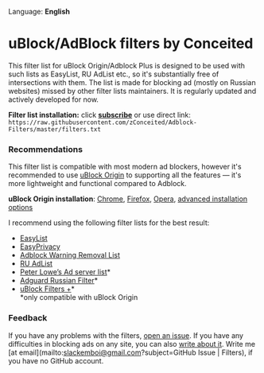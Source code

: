 Language: **English**

# uBlock/AdBlock filters by Conceited
This filter list for uBlock Origin/Adblock Plus is designed to be used with such lists as EasyList, RU AdList etc., so it's
substantially free of intersections with them. The list is made for blocking ad (mostly on Russian websites) missed 
by other filter lists maintainers. It is regularly updated and actively developed for now.

**Filter list installation:**
click **[subscribe](https://subscribe.adblockplus.org/?location=https://raw.githubusercontent.com/zConceited/Adblock-Filters/master/filters.txt&title=Filters%20by%20Conceited)** or use direct link:<br>
`https://raw.githubusercontent.com/zConceited/Adblock-Filters/master/filters.txt`

### Recommendations
This filter list is compatible with most modern ad blockers, however it's recommended to use
[uBlock Origin](https://github.com/gorhill/uBlock) to supporting all the features — it's more lightweight and functional compared to
Adblock.

**uBlock Origin installation**: [Chrome](https://chrome.google.com/webstore/detail/ublock-origin/cjpalhdlnbpafiamejdnhcphjbkeiagm), [Firefox](https://addons.mozilla.org/en-US/firefox/addon/ublock-origin/), [Opera](https://addons.opera.com/en-gb/extensions/details/ublock/), [advanced installation options](https://github.com/gorhill/uBlock#installation)

I recommend using the following filter lists for the best result:
* [EasyList](https://subscribe.adblockplus.org/?location=easylist.github.io/easylist/easylist.txt&title=EasyList)
* [EasyPrivacy](https://subscribe.adblockplus.org/?location=easylist.github.io/easylist/easyprivacy.txt&title=EasyPrivacy)
* [Adblock Warning Removal List](https://subscribe.adblockplus.org/?location=https://easylist-downloads.adblockplus.org/antiadblockfilters.txt&title=Adblock%20Warning%20Removal%20List)
* [RU AdList](https://subscribe.adblockplus.org/?location=https://easylist-downloads.adblockplus.org/advblock.txt&title=RU%20AdList)
* [Peter Lowe’s Ad server list](https://subscribe.adblockplus.org/?location=&title=)*
* [Adguard Russian Filter](https://subscribe.adblockplus.org/?location=https://adguard.com/en/filter-rules.html?id=1&title=Adguard%20Russian%20Filter)*
* [uBlock Filters +](https://subscribe.adblockplus.org/?location=https://raw.githubusercontent.com/IDKwhattoputhere/uBlock-Filters-Plus/master/uBlock-Filters-Plus.txt&title=uBlock%20Filters%20%2B)* <br>
*only compatible with uBlock Origin

### Feedback
If you have any problems with the filters, [open an issue](https://github.com/zConceited/Adblock-Filters/issues/new). If you have any
difficulties in blocking ads on any site, you can also
[write about it](https://github.com/zConceited/Adblock-Filters/issues/new). Write me [at email](mailto:slackemboi@gmail.com?subject=GitHub Issue | Filters), if you have no GitHub account.
